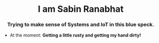 <h1 align="center">I am Sabin Ranabhat</h1>
<h3 align="center">Trying to make sense of Systems and IoT in this blue speck.</h3>

- At the moment: **Getting a little rusty and getting my hand dirty!**


</p>

